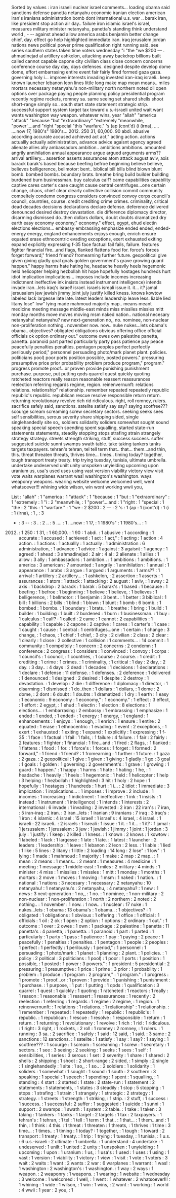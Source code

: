 Sorted by values :
iran israeli nuclear israel comments... loading obama said sanctions defense panetta netanyahu economic iranian election american iran's iranians administration bomb dont international u.s. war .. barak iran, like president stop action air day.. failure iron islamic israel's israel, measures military minister netanyahu, panetta's standing think understand world , - -- against ahead allow america arabs benjamin better change chief, day. effect go help highlighted immediate iran. iraq jerusalem jordan nations news political power prime qualification right running said. see series southern states taken time voters wednesday "i "the "we $200 &mdash; . ahmadinejad al artillery ashkelon, attacking away backdrop billions built called cannot capable capone city civilian class close concern concerns conference course day day, days defenses. designed despite develop dome dome, effort embarrasing entire event fair fairly fired formed gaza gaza. governing holy i... improve interests invading invested iran-iraq israeli.. keep known launcher lebanon leon lines little long make map mean means.. miles mortars necessary netanyahu's non-military north northern noted oil open options over package paying people planning policy presidential program recently regime rockets, romney sa. same seeing set shared shells shoot short-range simply so.. south start state statement strategic strip. successful support system target tax toward u.s.-israeli united wait want wants washington way weapon. whatever wins, year "allah" "america "attack" "because "but "extraordinary" "extremely "meanwhile, "power'....and "right "special "this "warfare." 's (ap (cont'd) (i (irna), .... ....now 17, 1980's" 1980's... 2012. 250 31, 60,000. 90 abdi. abusive according accurate accused achieved act act," acting action. actions actuallly actually administration, advance advice agaisnt agency agreed alienate allies ally ambassadors ambition.. ambitions ambitions. amounted angrily annihilation annual appearance argue argued arguments arms?? arrival artillery... assertion asserts assurances atom attack august aviv, axis barack barak's based because beefing befroe beginning believe believe, believes belligerence, bellmotor: bent.. biblical bill bills blind blown blunt bomb. bombed bombs. boundary brats. breathe bring build builder building burdened burn businessman. buy calculus calf? came capabilities capability captive cares carter's case caught cause central centrifuges...one certain change, chaos, chief clear clearly collective collision commit community compeltely condemn congress considers convinced convoy corps council's council, countries, course. credit crediting crime crimes. criminality, critical dead decades decisions declarations declare defense. deference delivered denounced desired destroy devastation. die difference diplomacy director, disarming dismissed do..then dollars dollars, doubt doubts dramatized dry earth easy economy economy," economy." effect, egypt, ehud electin elections elections... embassy embrassing emphasize ended ended, ended- energy energy, england enhancements enjoys enough, enrich ensure equated erase ethnocentric evading exceptions, exert exhausted exiting expand explicitly expressing f-35 face factual fail fails, failure. features fighter financial fire...and flags, flanked flattens food for. force's forces forget forward," friend friend? fromearning further future. geopolitical give given giving gladly goal goals golden government's grave growing guard happen." happy harms hate hating he, headache heavily heels hegemonic held helicopter helping hezbollah hit hope hopefully hostages hundreds hurt idiot implication implications... imposes include incomes increasing indictment ineffective ink insists instead instrument intelligence) intends invade iran...lets iraq's israel! israel. israels isreali issue it. it... it? jamal jersusalem jew jewish jimmy joint july justify killed kness. knows kowtow labeled lack largesse late late. latest leaders leadership leave less. liable lied litany lose" low" lying made mahmoud majority map.. means meant medicine meeting message middle-east minds miss missiles missles mitt monday months move moves moving msm naked nation.. national necesary netanyahu! netanyahu? new next-generation no,, no. nominee, non-nuclear non-proliferation nothing.. november now. now.. nuke nukes...lets obama's obama.. objectives? obligated obligations obvious offering office official officials ok option ordinary out." outcome owes own palestine panetta, panetta. paranoid part parted particularly party pass patience pay peace peacefully penalties penalties. pentagon peoples perfect perfectly perilously period," personnel persuading photo/mark planet plant. policies. politicians pool) poor ports position possible, posted powers." pressuring presumptive price prior probability problem produce program," program." progress promote proof...or proven provide punishing punishment purchase. purpose, put putting qods quarrel quest quickly quoting ratcheted reactors really reason reasonable reassert reassurances reelection referring regards regime, region. reinenvernunft: relations relations. relationship" relationship. remember repeated repeatedly republic republic's republic. republican rescue resolve responsible return return. returning revolutionary revolve rich rid ridiculous. right, roll romney, rulers. sacrifice safely said, sanctions. satelite satisfy say say? saying scotfree??? scourge scream screaming screw secretary sectors. seeking seeks sees self sensibilities, serous severity share shipping sided, single singlehandedly site so,, soldiers solidarity soliders somewhat sought sound speaking special speech spending spent squalling, started state-run statements statements, steadily stopping stops strafing strain strangely strategy strategy. streets strength striking, stuff, success success. suffer suggested suicide sunni swamps swath table. take taking tankers tanks targets taxpayers. tehran's tehran, tel tell term that.. that... them...and thin, this. threat threaten threats, thrives time... times.. timing today? together, tough transport treaty treaty. trip trying tuesday, tunisia, ultimate umbrella. undertake undeserved unilt unity unspoken unyielding upcoming upon uranium us, usa's used uses using vast version viability victory view visit vote waits warplanes warrant was! washington's washington. ways weaponry weapons. wearing website welcome welcomed well, went whatsoever!!! whining wide wilson, win wont working wwii you, 

List :
"allah" : 1
"america : 1
"attack" : 1
"because : 1
"but : 1
"extraordinary" : 1
"extremely : 1
"i : 2
"meanwhile, : 1
"power'....and : 1
"right : 1
"special : 1
"the : 2
"this : 1
"warfare." : 1
"we : 2
$200 : 2
&mdash; : 2
's : 1
(ap : 1
(cont'd) : 1
(i : 1
(irna), : 1
, : 3
- : 3
-- : 3
. : 2
.. : 5
.... : 1
....now : 1
17, : 1
1980's" : 1
1980's... : 1
2012. : 1
250 : 1
31, : 1
60,000. : 1
90 : 1
abdi. : 1
abusive : 1
according : 1
accurate : 1
accused : 1
achieved : 1
act : 1
act," : 1
acting : 1
action : 4
action. : 1
actions : 1
actuallly : 1
actually : 1
administration : 6
administration, : 1
advance : 1
advice : 1
against : 3
agaisnt : 1
agency : 1
agreed : 1
ahead : 3
ahmadinejad : 2
air : 4
al : 2
alienate : 1
allies : 1
allow : 3
ally : 1
ambassadors : 1
ambition.. : 1
ambitions : 1
ambitions. : 1
america : 3
american : 7
amounted : 1
angrily : 1
annihilation : 1
annual : 1
appearance : 1
arabs : 3
argue : 1
argued : 1
arguments : 1
arms?? : 1
arrival : 1
artillery : 2
artillery... : 1
ashkelon, : 2
assertion : 1
asserts : 1
assurances : 1
atom : 1
attack : 1
attacking : 2
august : 1
aviv, : 1
away : 2
axis : 1
backdrop : 2
barack : 1
barak : 5
barak's : 1
based : 1
because : 1
beefing : 1
befroe : 1
beginning : 1
believe : 1
believe, : 1
believes : 1
belligerence, : 1
bellmotor: : 1
benjamin : 3
bent.. : 1
better : 3
biblical : 1
bill : 1
billions : 2
bills : 1
blind : 1
blown : 1
blunt : 1
bomb : 6
bomb. : 1
bombed : 1
bombs. : 1
boundary : 1
brats. : 1
breathe : 1
bring : 1
build : 1
builder : 1
building : 1
built : 2
burdened : 1
burn : 1
businessman. : 1
buy : 1
calculus : 1
calf? : 1
called : 2
came : 1
cannot : 2
capabilities : 1
capability : 1
capable : 2
capone : 2
captive : 1
cares : 1
carter's : 1
case : 1
caught : 1
cause : 1
central : 1
centrifuges...one : 1
certain : 1
change : 3
change, : 1
chaos, : 1
chief : 1
chief, : 3
city : 2
civilian : 2
class : 2
clear : 1
clearly : 1
close : 2
collective : 1
collision : 1
comments... : 14
commit : 1
community : 1
compeltely : 1
concern : 2
concerns : 2
condemn : 1
conference : 2
congress : 1
considers : 1
convinced : 1
convoy : 1
corps : 1
council's : 1
council, : 1
countries, : 1
course : 2
course. : 1
credit : 1
crediting : 1
crime : 1
crimes. : 1
criminality, : 1
critical : 1
day : 2
day, : 2
day. : 3
day.. : 4
days : 2
dead : 1
decades : 1
decisions : 1
declarations : 1
declare : 1
defense : 11
defense. : 1
defenses. : 2
deference : 1
delivered : 1
denounced : 1
designed : 2
desired : 1
despite : 2
destroy : 1
devastation. : 1
develop : 2
die : 1
difference : 1
diplomacy : 1
director, : 1
disarming : 1
dismissed : 1
do..then : 1
dollars : 1
dollars, : 1
dome : 2
dome, : 2
dont : 6
doubt : 1
doubts : 1
dramatized : 1
dry : 1
earth : 1
easy : 1
economic : 9
economy : 1
economy," : 1
economy." : 1
effect : 3
effect, : 1
effort : 2
egypt, : 1
ehud : 1
electin : 1
election : 8
elections : 1
elections... : 1
embarrasing : 2
embassy : 1
embrassing : 1
emphasize : 1
ended : 1
ended, : 1
ended- : 1
energy : 1
energy, : 1
england : 1
enhancements : 1
enjoys : 1
enough, : 1
enrich : 1
ensure : 1
entire : 2
equated : 1
erase : 1
ethnocentric : 1
evading : 1
event : 2
exceptions, : 1
exert : 1
exhausted : 1
exiting : 1
expand : 1
explicitly : 1
expressing : 1
f-35 : 1
face : 1
factual : 1
fail : 1
fails, : 1
failure : 4
failure. : 1
fair : 2
fairly : 2
features : 1
fighter : 1
financial : 1
fire...and : 1
fired : 2
flags, : 1
flanked : 1
flattens : 1
food : 1
for. : 1
force's : 1
forces : 1
forget : 1
formed : 2
forward," : 1
friend : 1
friend? : 1
fromearning : 1
further : 1
future. : 1
gaza : 2
gaza. : 2
geopolitical : 1
give : 1
given : 1
giving : 1
gladly : 1
go : 3
goal : 1
goals : 1
golden : 1
governing : 2
government's : 1
grave : 1
growing : 1
guard : 1
happen." : 1
happy : 1
harms : 1
hate : 1
hating : 1
he, : 1
headache : 1
heavily : 1
heels : 1
hegemonic : 1
held : 1
helicopter : 1
help : 3
helping : 1
hezbollah : 1
highlighted : 3
hit : 1
holy : 2
hope : 1
hopefully : 1
hostages : 1
hundreds : 1
hurt : 1
i... : 2
idiot : 1
immediate : 3
implication : 1
implications... : 1
imposes : 1
improve : 2
include : 1
incomes : 1
increasing : 1
indictment : 1
ineffective : 1
ink : 1
insists : 1
instead : 1
instrument : 1
intelligence) : 1
intends : 1
interests : 2
international : 6
invade : 1
invading : 2
invested : 2
iran : 22
iran's : 7
iran, : 5
iran-iraq : 2
iran. : 3
iran...lets : 1
iranian : 9
iranians : 7
iraq : 3
iraq's : 1
iron : 4
islamic : 4
israel : 15
israel! : 1
israel's : 4
israel, : 4
israel. : 1
israeli : 22
israeli.. : 2
israels : 1
isreali : 1
issue : 1
it. : 1
it... : 1
it? : 1
jamal : 1
jersusalem : 1
jerusalem : 3
jew : 1
jewish : 1
jimmy : 1
joint : 1
jordan : 3
july : 1
justify : 1
keep : 2
killed : 1
kness. : 1
known : 2
knows : 1
kowtow : 1
labeled : 1
lack : 1
largesse : 1
late : 1
late. : 1
latest : 1
launcher : 2
leaders : 1
leadership : 1
leave : 1
lebanon : 2
leon : 2
less. : 1
liable : 1
lied : 1
like : 5
lines : 2
litany : 1
little : 2
loading : 14
long : 2
lose" : 1
low" : 1
lying : 1
made : 1
mahmoud : 1
majority : 1
make : 2
map : 2
map.. : 1
mean : 2
means : 1
means.. : 2
meant : 1
measures : 4
medicine : 1
meeting : 1
message : 1
middle-east : 1
miles : 2
military : 4
minds : 1
minister : 4
miss : 1
missiles : 1
missles : 1
mitt : 1
monday : 1
months : 1
mortars : 2
move : 1
moves : 1
moving : 1
msm : 1
naked : 1
nation.. : 1
national : 1
nations : 3
necesary : 1
necessary : 2
netanyahu : 10
netanyahu! : 1
netanyahu's : 2
netanyahu, : 4
netanyahu? : 1
new : 1
news : 3
next-generation : 1
no,, : 1
no. : 1
nominee, : 1
non-military : 2
non-nuclear : 1
non-proliferation : 1
north : 2
northern : 2
noted : 2
nothing.. : 1
november : 1
now. : 1
now.. : 1
nuclear : 17
nuke : 1
nukes...lets : 1
obama : 13
obama's : 1
obama.. : 1
objectives? : 1
obligated : 1
obligations : 1
obvious : 1
offering : 1
office : 1
official : 1
officials : 1
oil : 2
ok : 1
open : 2
option : 1
options : 2
ordinary : 1
out." : 1
outcome : 1
over : 2
owes : 1
own : 1
package : 2
palestine : 1
panetta : 11
panetta's : 4
panetta, : 1
panetta. : 1
paranoid : 1
part : 1
parted : 1
particularly : 1
party : 1
pass : 1
patience : 1
pay : 1
paying : 2
peace : 1
peacefully : 1
penalties : 1
penalties. : 1
pentagon : 1
people : 2
peoples : 1
perfect : 1
perfectly : 1
perilously : 1
period," : 1
personnel : 1
persuading : 1
photo/mark : 1
planet : 1
planning : 2
plant. : 1
policies. : 1
policy : 2
political : 3
politicians : 1
pool) : 1
poor : 1
ports : 1
position : 1
possible, : 1
posted : 1
power : 3
powers." : 1
president : 5
presidential : 2
pressuring : 1
presumptive : 1
price : 1
prime : 3
prior : 1
probability : 1
problem : 1
produce : 1
program : 2
program," : 1
program." : 1
progress : 1
promote : 1
proof...or : 1
proven : 1
provide : 1
punishing : 1
punishment : 1
purchase. : 1
purpose, : 1
put : 1
putting : 1
qods : 1
qualification : 3
quarrel : 1
quest : 1
quickly : 1
quoting : 1
ratcheted : 1
reactors : 1
really : 1
reason : 1
reasonable : 1
reassert : 1
reassurances : 1
recently : 2
reelection : 1
referring : 1
regards : 1
regime : 2
regime, : 1
region. : 1
reinenvernunft: : 1
relations : 1
relations. : 1
relationship" : 1
relationship. : 1
remember : 1
repeated : 1
repeatedly : 1
republic : 1
republic's : 1
republic. : 1
republican : 1
rescue : 1
resolve : 1
responsible : 1
return : 1
return. : 1
returning : 1
revolutionary : 1
revolve : 1
rich : 1
rid : 1
ridiculous. : 1
right : 3
right, : 1
rockets, : 2
roll : 1
romney : 2
romney, : 1
rulers. : 1
running : 3
sa. : 2
sacrifice : 1
safely : 1
said : 12
said, : 1
said. : 3
same : 2
sanctions : 12
sanctions. : 1
satelite : 1
satisfy : 1
say : 1
say? : 1
saying : 1
scotfree??? : 1
scourge : 1
scream : 1
screaming : 1
screw : 1
secretary : 1
sectors. : 1
see : 3
seeing : 2
seeking : 1
seeks : 1
sees : 1
self : 1
sensibilities, : 1
series : 3
serous : 1
set : 2
severity : 1
share : 1
shared : 2
shells : 2
shipping : 1
shoot : 2
short-range : 2
sided, : 1
simply : 2
single : 1
singlehandedly : 1
site : 1
so,, : 1
so.. : 2
soldiers : 1
solidarity : 1
soliders : 1
somewhat : 1
sought : 1
sound : 1
south : 2
southern : 3
speaking : 1
special : 1
speech : 1
spending : 1
spent : 1
squalling, : 1
standing : 4
start : 2
started : 1
state : 2
state-run : 1
statement : 2
statements : 1
statements, : 1
states : 3
steadily : 1
stop : 5
stopping : 1
stops : 1
strafing : 1
strain : 1
strangely : 1
strategic : 2
strategy : 1
strategy. : 1
streets : 1
strength : 1
striking, : 1
strip. : 2
stuff, : 1
success : 1
success. : 1
successful : 2
suffer : 1
suggested : 1
suicide : 1
sunni : 1
support : 2
swamps : 1
swath : 1
system : 2
table. : 1
take : 1
taken : 3
taking : 1
tankers : 1
tanks : 1
target : 2
targets : 1
tax : 2
taxpayers. : 1
tehran's : 1
tehran, : 1
tel : 1
tell : 1
term : 1
that.. : 1
that... : 1
them...and : 1
thin, : 1
think : 4
this. : 1
threat : 1
threaten : 1
threats, : 1
thrives : 1
time : 3
time... : 1
times.. : 1
timing : 1
today? : 1
together, : 1
tough : 1
toward : 2
transport : 1
treaty : 1
treaty. : 1
trip : 1
trying : 1
tuesday, : 1
tunisia, : 1
u.s. : 6
u.s.-israeli : 2
ultimate : 1
umbrella. : 1
understand : 4
undertake : 1
undeserved : 1
unilt : 1
united : 2
unity : 1
unspoken : 1
unyielding : 1
upcoming : 1
upon : 1
uranium : 1
us, : 1
usa's : 1
used : 1
uses : 1
using : 1
vast : 1
version : 1
viability : 1
victory : 1
view : 1
visit : 1
vote : 1
voters : 3
wait : 2
waits : 1
want : 2
wants : 2
war : 6
warplanes : 1
warrant : 1
was! : 1
washington : 2
washington's : 1
washington. : 1
way : 2
ways : 1
weapon. : 2
weaponry : 1
weapons. : 1
wearing : 1
website : 1
wednesday : 3
welcome : 1
welcomed : 1
well, : 1
went : 1
whatever : 2
whatsoever!!! : 1
whining : 1
wide : 1
wilson, : 1
win : 1
wins, : 2
wont : 1
working : 1
world : 4
wwii : 1
year : 2
you, : 1
